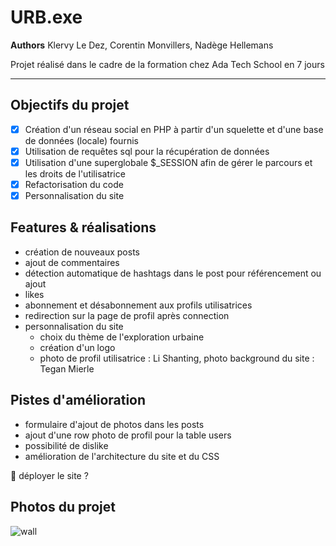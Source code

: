 URB.exe
=============

__Authors__ Klervy Le Dez, Corentin Monvillers, Nadège Hellemans

Projet réalisé dans le cadre de la formation chez Ada Tech School en 7 jours
_ _ _ _ 

Objectifs du projet
---------------
- [x] Création d'un réseau social en PHP à partir d'un squelette et d'une base de données (locale) fournis
- [x] Utilisation de requêtes sql pour la récupération de données
- [x] Utilisation d'une superglobale $_SESSION afin de gérer le parcours et les droits de l'utilisatrice
- [x] Refactorisation du code
- [x] Personnalisation du site

Features & réalisations
---------------
* création de nouveaux posts
* ajout de commentaires
* détection automatique de hashtags dans le post pour référencement ou ajout
* likes
* abonnement et désabonnement aux profils utilisatrices
* redirection sur la page de profil après connection
* personnalisation du site
  * choix du thème de l'exploration urbaine
  * création d'un logo
  * photo de profil utilisatrice : Li Shanting, photo background du site : Tegan Mierle

Pistes d'amélioration
---------------
* formulaire d'ajout de photos dans les posts
* ajout d'une row photo de profil pour la table users
* possibilité de dislike
* amélioration de l'architecture du site et du CSS

🚀 déployer le site ?

Photos du projet
---------------

![wall](https://user-images.githubusercontent.com/112544312/221244176-97464937-a806-4b8e-b6c6-66363b8860d3.png)
